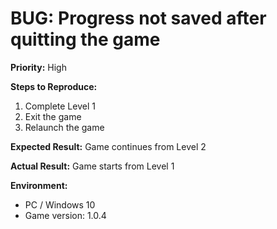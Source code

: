 # BUG: Progress not saved after quitting the game

**Priority:** High

**Steps to Reproduce:**
1. Complete Level 1
2. Exit the game
3. Relaunch the game

**Expected Result:**
Game continues from Level 2

**Actual Result:**
Game starts from Level 1

**Environment:**
- PC / Windows 10
- Game version: 1.0.4
